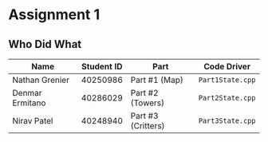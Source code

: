 # Assignment 1

## Who Did What

| Name            | Student ID | Part               | Code Driver      |
| --------------- | ---------- | ------------------ | ---------------- |
| Nathan Grenier  | 40250986   | Part #1 (Map)      | `Part1State.cpp` |
| Denmar Ermitano | 40286029   | Part #2 (Towers)   | `Part2State.cpp` |
| Nirav Patel     | 40248940   | Part #3 (Critters) | `Part3State.cpp` |